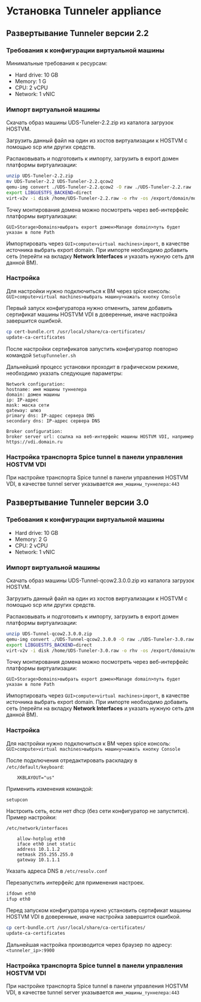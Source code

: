 # Установка Tunneler appliance

## Развертывание Tunneler версии 2.2

### Требования к конфигурации виртуальной машины

Минимальные требования к ресурсам:

* Hard drive: 10 GB
* Memory: 1 G
* CPU: 2 vCPU
* Network: 1 vNIC

### Импорт виртуальной машины

Скачать образ машины UDS-Tuneler-2.2.zip из каталога загрузок HOSTVM. 

Загрузить данный файл на один из хостов виртуализации к HOSTVM с помощью scp или других средств. 

Распаковывать и подготовить к импорту, загрузить в export домен платформы виртуализации:

```bash
unzip UDS-Tuneler-2.2.zip
mv UDS-Tuneler-2.2 UDS-Tuneler-2.2.qcow2
qemu-img convert ./UDS-Tuneler-2.2.qcow2 -O raw ./UDS-Tuneler-2.2.raw
export LIBGUESTFS_BACKEND=direct
virt-v2v -i disk /home/UDS-Tuneler-2.2.raw -o rhv -os /export/domain/mount/point
```

Точку монтирования домена можно посмотреть через веб-интерфейс платформы виртуализации:

 `GUI>Storage>Domains>выбрать export домен>Manage domain>путь будет указан в поле Path`

Импортировать через `GUI>compute>virtual machines>import`, в качестве источника выбрать export domain. При импорте необходимо добавить сеть \(перейти на вкладку **Network Interfaces** и указать нужную сеть для данной ВМ\).

### Настройка

Для настройки нужно подключиться к ВМ через spice консоль: `GUI>compute>virtual machines>выбрать машину>нажать кнопку Console`

Первый запуск конфигуратора нужно отменить, затем добавить сертификат машины HOSTVM VDI в доверенные, иначе настройка завершится ошибкой.

```bash
cp cert-bundle.crt /usr/local/share/ca-certificates/
update-ca-certificates
```

После настройки сертификатов запустить конфигуратор повторно командой `SetupTunneler.sh`

Дальнейший процесс установки проходит в графическом режиме, необходимо указать следующие параметры:

```text
Network configuration:
hostname: имя машины туннелера
domain: домен машины
ip: IP-адрес
mask: маска сети
gateway: шлюз
primary dns: IP-адрес сервера DNS
secondary dns: IP-адрес сервера DNS

Broker configuration:
broker server url: ссылка на веб-интерфейс машины HOSTVM VDI, например https://vdi.domain.ru
```

### Настройка транспорта Spice tunnel в панели управления HOSTVM VDI

При настройке транспорта Spice tunnel в панели управления HOSTVM VDI, в качестве tunnel server указывается `имя_машины_туннелера:443`

## Развертывание Tunneler версии 3.0

### Требования к конфигурации виртуальной машины

* Hard drive: 10 GB
* Memory: 2 G
* CPU: 2 vCPU
* Network: 1 vNIC

### Импорт виртуальной машины

Скачать образ машины UDS-Tunnel-qcow2.3.0.0.zip из каталога загрузок HOSTVM. 

Загрузить данный файл на один из хостов виртуализации к HOSTVM с помощью scp или других средств. 

Распаковывать и подготовить к импорту, загрузить в export домен платформы виртуализации:

```bash
unzip UDS-Tunnel-qcow2.3.0.0.zip
qemu-img convert ./UDS-Tunnel-qcow2.3.0.0 -O raw ./UDS-Tuneler-3.0.raw
export LIBGUESTFS_BACKEND=direct
virt-v2v -i disk /home/UDS-Tuneler-3.0.raw -o rhv -os /export/domain/mount/point
```

Точку монтирования домена можно посмотреть через веб-интерфейс платформы виртуализации:

 `GUI>Storage>Domains>выбрать export домен>Manage domain>путь будет указан в поле Path`

Импортировать через `GUI>compute>virtual machines>import`, в качестве источника выбрать export domain. При импорте необходимо добавить сеть \(перейти на вкладку **Network Interfaces** и указать нужную сеть для данной ВМ\).

### Настройка

Для настройки нужно подключиться к ВМ через spice консоль: `GUI>compute>virtual machines>выбрать машину>нажать кнопку Console`

После подключения отредактировать раскладку в `/etc/default/keyboard`:

```text
    XKBLAYOUT="us"
```

Применить изменения командой:

`setupcon`

Настроить сеть, если нет dhcp \(без сети конфигуратор не запустится\). Пример настройки:

`/etc/network/interfaces`

```text
    allow-hotplug eth0
    iface eth0 inet static
    address 10.1.1.2
    netmask 255.255.255.0
    gateway 10.1.1.1
```

Указать адреса DNS в `/etc/resolv.conf`

Перезапустить интерфейс для применения настроек.

```bash
ifdown eth0
ifup eth0
```

Перед запуском конфигуратора нужно установить сертификат машины HOSTVM VDI в доверенные, иначе настройка завершится ошибкой.

```bash
cp cert-bundle.crt /usr/local/share/ca-certificates/
update-ca-certificates
```

Дальнейшая настройка производится через браузер по адресу: `<tunneler_ip>:9900`

### Настройка транспорта Spice tunnel в панели управления HOSTVM VDI

При настройке транспорта Spice tunnel в панели управления HOSTVM VDI, в качестве tunnel server указывается `имя_машины_туннелера:443`

